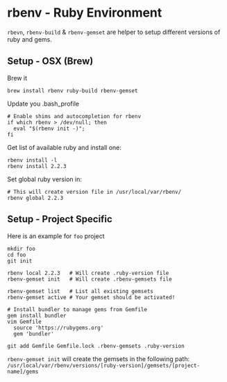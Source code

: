 # rbenv - Ruby Environment

``rbevn``, ``rbenv-build`` & ``rbenv-gemset`` are helper to setup different versions of ruby and gems.

## Setup - OSX (Brew)
Brew it
```shell
brew install rbenv ruby-build rbenv-gemset
```

Update you .bash_profile
```shell
# Enable shims and autocompletion for rbenv
if which rbenv > /dev/null; then
  eval "$(rbenv init -)";
fi
```

Get list of available ruby and install one:
```shell
rbenv install -l
rbenv install 2.2.3
```

Set global ruby version in:
```shell
# This will create version file in /usr/local/var/rbenv/
rbenv global 2.2.3
```

## Setup - Project Specific
Here is an example for ``foo`` project
```shell
mkdir foo
cd foo
git init

rbenv local 2.2.3   # Will create .ruby-version file
rbenv-gemset init   # Will create .rbenv-gemsets file

rbenv-gemset list   # List all existing gemsets
rbenv-gemset active # Your gemset should be activated!

# Install bundler to manage gems from Gemfile
gem install bundler
vim Gemfile
  source 'https://rubygems.org'
  gem 'bundler'

git add Gemfile Gemfile.lock .rbenv-gemsets .ruby-version
```

``rbenv-gemset init`` will create the gemsets in the following path: ``/usr/local/var/rbenv/versions/[ruby-version]/gemsets/[project-name]/gems``
